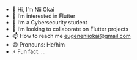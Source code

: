 - 👋 Hi, I’m Nii Okai
- 👀 I’m interested in Flutter
- 🌱 I’m a Cybersecurity student 
- 💞️ I’m looking to collaborate on Flutter projects
- 📫 How to reach me eugeneniiokai@gmail.com
- 😄 Pronouns: He/him
- ⚡ Fun fact: ...

<!---
nii-okai0/nii-okai0 is a ✨ special ✨ repository because its `README.md` (this file) appears on your GitHub profile.
You can click the Preview link to take a look at your changes.
--->
